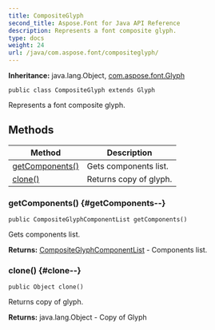 ```yaml
---
title: CompositeGlyph
second_title: Aspose.Font for Java API Reference
description: Represents a font composite glyph.
type: docs
weight: 24
url: /java/com.aspose.font/compositeglyph/
---
```

**Inheritance:**
java.lang.Object, [com.aspose.font.Glyph](../../com.aspose.font/glyph)
```
public class CompositeGlyph extends Glyph
```

Represents a font composite glyph.
## Methods

| Method | Description |
| --- | --- |
| [getComponents()](#getComponents--) | Gets components list. |
| [clone()](#clone--) | Returns copy of glyph. |
### getComponents() {#getComponents--}
```
public CompositeGlyphComponentList getComponents()
```


Gets components list.

**Returns:**
[CompositeGlyphComponentList](../../com.aspose.font/compositeglyphcomponentlist) - Components list.
### clone() {#clone--}
```
public Object clone()
```


Returns copy of glyph.

**Returns:**
java.lang.Object - Copy of Glyph
